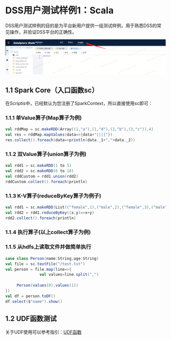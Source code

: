 # DSS用户测试样例1：Scala

DSS用户测试样例的目的是为平台新用户提供一组测试样例，用于熟悉DSS的常见操作，并验证DSS平台的正确性。

![img.png](../images/useCase/img.png)

## 1.1 Spark Core（入口函数sc）

在Scriptis中，已经默认为您注册了SparkContext，所以直接使用sc即可：

### 1.1.1 单Value算子(Map算子为例)

```scala
val rddMap = sc.makeRDD(Array((1,"a"),(1,"d"),(2,"b"),(3,"c")),4)
val res = rddMap.mapValues(data=>{data+"||||"})
res.collect().foreach(data=>println(data._1+","+data._2))
```

### 1.1.2 双Value算子(union算子为例)

```scala
val rdd1 = sc.makeRDD(1 to 5)
val rdd2 = sc.makeRDD(6 to 10)
val rddCustom = rdd1.union(rdd2)
rddCustom.collect().foreach(println)
```

### 1.1.3 K-V算子(reduceByKey算子为例子)

```scala
val rdd1 = sc.makeRDD(List(("female",1),("male",2),("female",3),("male",4)))
val rdd2 = rdd1.reduceByKey((x,y)=>x+y)
rdd2.collect().foreach(println)
```

### 1.1.4 执行算子(以上collect算子为例)

### 1.1.5 从hdfs上读取文件并做简单执行

```scala
case class Person(name:String,age:String)
val file = sc.textFile("/test.txt")
val person = file.map(line=>{
               val values=line.split(",")
         
     Person(values(0),values(1))
})
val df = person.toDF()
df.select($"name").show()
```



## 1.2 UDF函数测试

关于UDF使用可以参考指引：[UDF函数](../../产品使用指南/UDF函数.md)                   